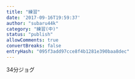```yaml
---
title: "練習"
date: '2017-09-16T19:59:37'
author: "subaru44k"
category: "練習(中)"
status: "publish"
allowComments: true
convertBreaks: false
entryHash: "095f3add97cce8f4b1281e390baa8dec"
---
```

34分ジョグ

